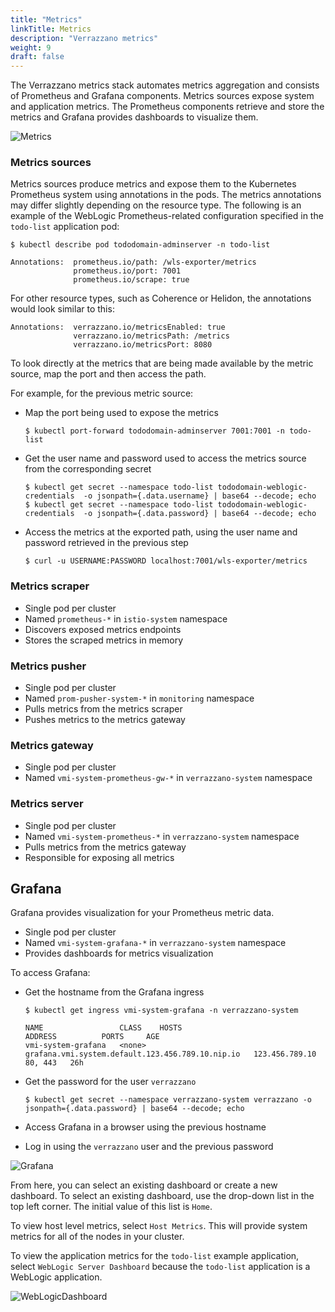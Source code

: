 ```yaml
---
title: "Metrics"
linkTitle: Metrics
description: "Verrazzano metrics"
weight: 9
draft: false
---
```



The Verrazzano metrics stack automates metrics aggregation and consists of Prometheus and Grafana components.
Metrics sources expose system and application metrics.
The Prometheus components retrieve and store the metrics and Grafana provides dashboards to
visualize them.

![Metrics](../../../images/metrics.png)

### Metrics sources

Metrics sources produce metrics and expose them to the Kubernetes Prometheus system using annotations in the pods.
The metrics annotations may differ slightly depending on the resource type.
The following is an example of the WebLogic Prometheus-related configuration specified in the `todo-list` application pod:

`$ kubectl describe pod tododomain-adminserver -n todo-list`

```
Annotations:  prometheus.io/path: /wls-exporter/metrics
              prometheus.io/port: 7001
              prometheus.io/scrape: true
```

For other resource types, such as Coherence or Helidon, the annotations would look similar to this:

```
Annotations:  verrazzano.io/metricsEnabled: true
              verrazzano.io/metricsPath: /metrics
              verrazzano.io/metricsPort: 8080
```

To look directly at the metrics that are being made available by the metric source, map the port and then access the path.

For example, for the previous metric source:

- Map the port being used to expose the metrics
  ```
  $ kubectl port-forward tododomain-adminserver 7001:7001 -n todo-list
  ```

- Get the user name and password used to access the metrics source from the corresponding secret

  ```
  $ kubectl get secret --namespace todo-list tododomain-weblogic-credentials  -o jsonpath={.data.username} | base64 --decode; echo
  $ kubectl get secret --namespace todo-list tododomain-weblogic-credentials  -o jsonpath={.data.password} | base64 --decode; echo
  ```

- Access the metrics at the exported path, using the user name and password retrieved in the previous step
   ```
   $ curl -u USERNAME:PASSWORD localhost:7001/wls-exporter/metrics
   ```

### Metrics scraper

- Single pod per cluster
- Named `prometheus-*` in `istio-system` namespace
- Discovers exposed metrics endpoints
- Stores the scraped metrics in memory

### Metrics pusher

- Single pod per cluster
- Named `prom-pusher-system-*` in `monitoring` namespace
- Pulls metrics from the metrics scraper
- Pushes metrics to the metrics gateway

### Metrics gateway

- Single pod per cluster
- Named `vmi-system-prometheus-gw-*` in `verrazzano-system` namespace

### Metrics server

- Single pod per cluster
- Named `vmi-system-prometheus-*` in `verrazzano-system` namespace
- Pulls metrics from the metrics gateway
- Responsible for exposing all metrics

## Grafana

Grafana provides visualization for your Prometheus metric data.

- Single pod per cluster
- Named `vmi-system-grafana-*` in `verrazzano-system` namespace
- Provides dashboards for metrics visualization

To access Grafana:

- Get the hostname from the Grafana ingress
   ```
   $ kubectl get ingress vmi-system-grafana -n verrazzano-system
   ```

   ```
   NAME                 CLASS    HOSTS                                              ADDRESS          PORTS     AGE
   vmi-system-grafana   <none>   grafana.vmi.system.default.123.456.789.10.nip.io   123.456.789.10   80, 443   26h
   ```

- Get the password for the user `verrazzano`
   ```
   $ kubectl get secret --namespace verrazzano-system verrazzano -o jsonpath={.data.password} | base64 --decode; echo
   ```
- Access Grafana in a browser using the previous hostname
- Log in using the `verrazzano` user and the previous password

![Grafana](../../../images/grafana-initial-page.png)


From here, you can select an existing dashboard or create a new dashboard.
To select an existing dashboard, use the drop-down list in the top left corner.
The initial value of this list is `Home`.


To view host level metrics, select `Host Metrics`. This will provide system metrics for all
of the nodes in your cluster.


To view the application metrics for the `todo-list` example application, select `WebLogic Server Dashboard`
because the `todo-list` application is a WebLogic application.

![WebLogicDashboard](../../../images/grafana-weblogic-dashboard.png)
